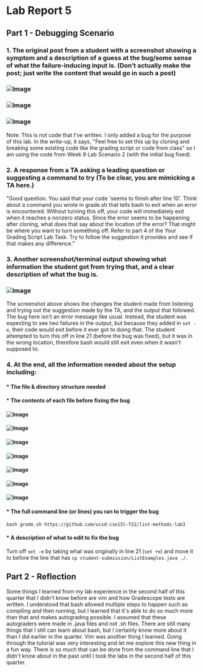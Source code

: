 # Lab Report 5
## Part 1 - Debugging Scenario
### 1. The original post from a student with a screenshot showing a symptom and a description of a guess at the bug/some sense of what the failure-inducing input is. (Don’t actually make the post; just write the content that would go in such a post)
### ![Image](edstem1.png)
### ![Image](edstem2.png)
### ![Image](edstem3.png)
Note: This is not code that I've written. I only added a bug for the purpose of this lab. In the write-up, it says, "Feel free to set this up by cloning and breaking some existing code like the grading script or code from class" so I am using the code from Week 9 Lab Scenario 2 (with the initial bug fixed).
### 2. A response from a TA asking a leading question or suggesting a command to try (To be clear, you are mimicking a TA here.)
"Good question. You said that your code 'seems to finish after line 10'. Think about a command you wrote in grade.sh that tells bash to exit when an error is encountered. Without turning this off, your code will immediately exit when it reaches a nonzero status. Since the error seems to be happening after cloning, what does that say about the location of the error? That might be where you want to turn something off. Refer to part 4 of the Your Grading Script Lab Task. Try to follow the suggestion it provides and see if that makes any difference."
### 3. Another screenshot/terminal output showing what information the student got from trying that, and a clear description of what the bug is.
### ![Image](not_buggy.png)
The screenshot above shows the changes the student made from listening and trying out the suggestion made by the TA, and the output that followed. The bug here isn't an error message like usual. Instead, the student was expecting to see two failures in the output, but because they added in ```set -e```, their code would exit before it ever got to doing that. The student attempted to turn this off in line 21 (before the bug was fixed), but it was in the wrong location, therefore bash would still exit even when it wasn't supposed to.
### 4. At the end, all the information needed about the setup including:
#### * The file & directory structure needed
#### * The contents of each file before fixing the bug
#### ![Image](before1.png)
#### ![Image](before2.png)
#### ![Image](before3.png)
#### ![Image](before4.png)
#### ![Image](before5.png)
#### ![Image](before6.png)
#### ![Image](before7.png)
#### * The full command line (or lines) you ran to trigger the bug
```bash grade.sh https://github.com/ucsd-cse15l-f22/list-methods-lab3```
#### * A description of what to edit to fix the bug
Turn off ```set -e``` by taking what was originally in line 21 (```set +e```) and move it to before the line that has ```cp student-submission/ListExamples.java ./```.
## Part 2 - Reflection
Some things I learned from my lab experience in the second half of this quarter that I didn't know before are vim and how Gradescope tests are written. I understood that bash allowed multiple steps to happen such as compiling and then running, but I learned that it's able to do so much more than that and makes autograding possible. I assumed that these autograders were made in .java files and not .sh files. There are still many things that I still can learn about bash, but I certainly know more about it than I did earlier in the quarter. Vim was another thing I learned. Going through the tutorial was very interesting and let me explore this new thing in a fun way. There is so much that can be done from the command line that I didn't know about in the past until I took the labs in the second half of this quarter.
